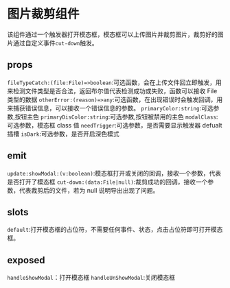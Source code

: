 # 图片裁剪组件

该组件通过一个触发器打开模态框，模态框可以上传图片并裁剪图片，裁剪好的图片通过自定义事件`cut-down`触发。

## props

`fileTypeCatch:(file:File)=>boolean`:可选函数，会在上传文件回立即触发，用来检测文件类型是否合法，返回布尔值代表检测成功或失败，函数可以接收 File 类型的数据
`otherError:(reason)=>any`:可选函数，在出现错误时会触发回调，用来捕获错误信息，可以接收一个错误信息的参数。
`primaryColor:string`:可选参数,按钮主色
`primaryDisColor:string`:可选参数,按钮被禁用的主色
`modalClass`:可选参数，模态框 class 值
`needTrigger`:可选参数，是否需要显示触发器 defualt 插槽
`isDark`:可选参数，是否开启深色模式

## emit

`update:showModal:(v:boolean)`:模态框打开或关闭的回调，接收一个参数，代表是否打开了模态框
`cut-down:(data:File|null)`:裁剪成功的回调，接收一个参数，代表裁剪后的文件，若为 null 说明导出出现了问题。

## slots

`default`:打开模态框的占位符，不需要任何事件、状态，点击占位符即可打开模态框。

## exposed

`handleShowModal`：打开模态框
`handleUnShowModal`:关闭模态框
